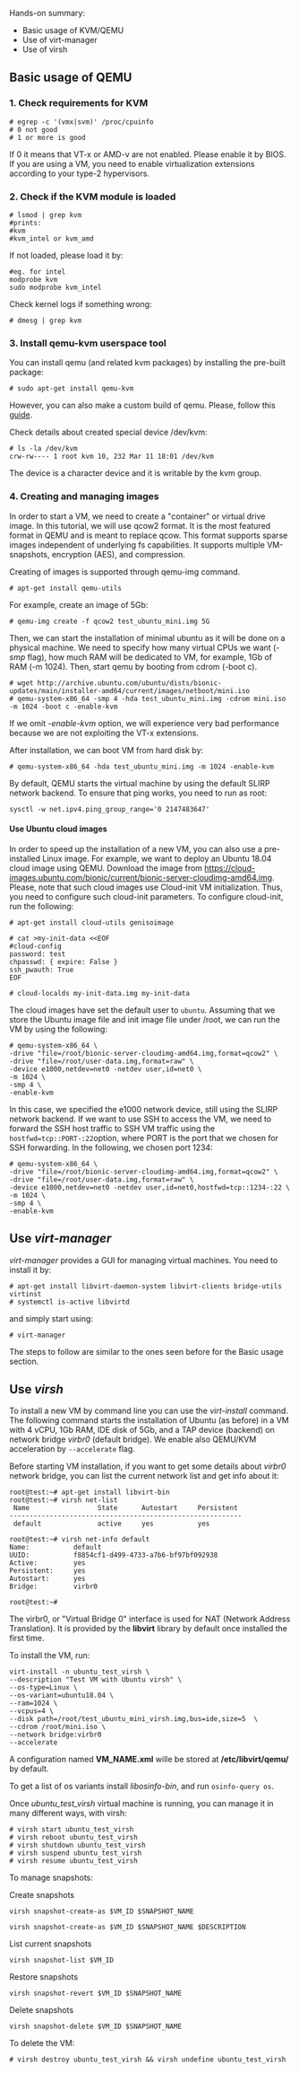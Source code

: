 Hands-on summary:

* Basic usage of KVM/QEMU
* Use of virt-manager
* Use of virsh

## Basic usage of QEMU

### 1. Check requirements for KVM

```
# egrep -c '(vmx|svm)' /proc/cpuinfo
# 0 not good
# 1 or more is good
```

If 0 it means that VT-x or AMD-v are not enabled.
Please enable it by BIOS. If you are using a VM, you need to enable virtualization extensions according to your type-2 hypervisors.

### 2. Check if the KVM module is loaded

```
# lsmod | grep kvm  
#prints:
#kvm
#kvm_intel or kvm_amd
```
If not loaded, please load it by:

```
#eg. for intel
modprobe kvm  
sudo modprobe kvm_intel
```

Check kernel logs if something wrong:

```
# dmesg | grep kvm
```

### 3. Install qemu-kvm userspace tool

You can install qemu (and related kvm packages) by installing the pre-built package:
```
# sudo apt-get install qemu-kvm
```

However, you can also make a custom build of qemu. Please, follow this [guide](https://wiki.qemu.org/Hosts/Linux).

Check details about created special device /dev/kvm:

``` 
# ls -la /dev/kvm
crw-rw---- 1 root kvm 10, 232 Mar 11 18:01 /dev/kvm
```
The device is a character device and it is writable by the kvm group.

### 4. Creating and managing images

In order to start a VM, we need to create a "container" or virtual drive image. In this tutorial, we will use qcow2 format. It is the most featured format in QEMU and is meant to replace qcow. This format supports sparse images independent of underlying fs capabilities. It supports multiple VM-snapshots, encryption (AES), and compression. 

Creating of images is supported through qemu-img command.

```
# apt-get install qemu-utils
```


For example, create an image of 5Gb:

```
# qemu-img create -f qcow2 test_ubuntu_mini.img 5G
```

Then, we can start the installation of minimal ubuntu as it will be done on a physical machine. We need to specify
how many virtual CPUs we want (_-smp_ flag), how much RAM will be dedicated to VM, for example, 1Gb of RAM (-m 1024). Then, start qemu by booting from cdrom (-boot c).

```
# wget http://archive.ubuntu.com/ubuntu/dists/bionic-updates/main/installer-amd64/current/images/netboot/mini.iso
# qemu-system-x86_64 -smp 4 -hda test_ubuntu_mini.img -cdrom mini.iso -m 1024 -boot c -enable-kvm
```
If we omit _-enable-kvm_ option, we will experience very bad performance because we are not exploiting the VT-x extensions.

After installation, we can boot VM from hard disk by:

```
# qemu-system-x86_64 -hda test_ubuntu_mini.img -m 1024 -enable-kvm
```
By default, QEMU starts the virtual machine by using the default SLIRP network backend. To ensure that ping works, you need to run as root:

```
sysctl -w net.ipv4.ping_group_range='0 2147483647'
```

#### Use Ubuntu cloud images

In order to speed up the installation of a new VM, you can also use a pre-installed Linux image.
For example, we want to deploy an Ubuntu 18.04 cloud image using QEMU.
Download the image from https://cloud-images.ubuntu.com/bionic/current/bionic-server-cloudimg-amd64.img.
Please, note that such cloud images use Cloud-init VM initialization. Thus, you need to configure such cloud-init parameters.
To configure cloud-init, run the following:

```
# apt-get install cloud-utils genisoimage

# cat >my-init-data <<EOF
#cloud-config
password: test
chpasswd: { expire: False }
ssh_pwauth: True
EOF

# cloud-localds my-init-data.img my-init-data
```

The cloud images have set the default user to ``ubuntu``.
Assuming that we store the Ubuntu image file and init image file under /root, we can run the VM by using the following:

```
# qemu-system-x86_64 \
-drive "file=/root/bionic-server-cloudimg-amd64.img,format=qcow2" \
-drive "file=/root/user-data.img,format=raw" \
-device e1000,netdev=net0 -netdev user,id=net0 \
-m 1024 \
-smp 4 \
-enable-kvm
```

In this case, we specified the e1000 network device, still using the SLIRP network backend. If we want to use SSH to access the VM, we need to forward the SSH host traffic to SSH VM traffic using the ``hostfwd=tcp::PORT-:22``option, where PORT is the port that we chosen for SSH forwarding. In the following, we chosen port 1234:

```
# qemu-system-x86_64 \
-drive "file=/root/bionic-server-cloudimg-amd64.img,format=qcow2" \
-drive "file=/root/user-data.img,format=raw" \
-device e1000,netdev=net0 -netdev user,id=net0,hostfwd=tcp::1234-:22 \
-m 1024 \
-smp 4 \
-enable-kvm
```

## Use _virt-manager_

_virt-manager_ provides a GUI for managing virtual machines. You need to install it by:

```
# apt-get install libvirt-daemon-system libvirt-clients bridge-utils virtinst
# systemctl is-active libvirtd
```
and simply start using:

```
# virt-manager
```
The steps to follow are similar to the ones seen before for the Basic usage section.

## Use _virsh_

To install a new VM by command line you can use the _virt-install_ command. The following command starts the installation of Ubuntu (as before) in a VM with 4 vCPU, 1Gb RAM, IDE disk of 5Gb, and a TAP device (backend) on network bridge _virbr0_ (default bridge). We enable also QEMU/KVM acceleration by ``--accelerate`` flag.

Before starting VM installation, if you want to get some details about _virbr0_ network bridge, you can list the current network list and get info about it:
```
root@test:~# apt-get install libvirt-bin
root@test:~# virsh net-list
 Name                 State      Autostart     Persistent
----------------------------------------------------------
 default              active     yes           yes

root@test:~# virsh net-info default
Name:           default
UUID:           f8854cf1-d499-4733-a7b6-bf97bf092938
Active:         yes
Persistent:     yes
Autostart:      yes
Bridge:         virbr0

root@test:~#
```
The virbr0, or "Virtual Bridge 0" interface is used for NAT (Network Address Translation). It is provided by the **libvirt** library by default once installed the first time.


To install the VM, run:

```
virt-install -n ubuntu_test_virsh \
--description "Test VM with Ubuntu virsh" \
--os-type=Linux \
--os-variant=ubuntu18.04 \
--ram=1024 \
--vcpus=4 \
--disk path=/root/test_ubuntu_mini_virsh.img,bus=ide,size=5  \
--cdrom /root/mini.iso \
--network bridge:virbr0
--accelerate	
```

A configuration named __VM_NAME.xml__ wille be stored at __/etc/libvirt/qemu/__ by default.

To get a list of os variants install _libosinfo-bin_, and run ``osinfo-query os``.

Once _ubuntu_test_virsh_ virtual machine is running, you can manage it in many different ways, with virsh:

```
# virsh start ubuntu_test_virsh
# virsh reboot ubuntu_test_virsh
# virsh shutdown ubuntu_test_virsh
# virsh suspend ubuntu_test_virsh
# virsh resume ubuntu_test_virsh
```

To manage snapshots:

Create snapshots
```
virsh snapshot-create-as $VM_ID $SNAPSHOT_NAME
```
```
virsh snapshot-create-as $VM_ID $SNAPSHOT_NAME $DESCRIPTION
```
List current snapshots
```
virsh snapshot-list $VM_ID
```
Restore snapshots
```
virsh snapshot-revert $VM_ID $SNAPSHOT_NAME
```
Delete snapshots
```
virsh snapshot-delete $VM_ID $SNAPSHOT_NAME
```


To delete the VM:
```
# virsh destroy ubuntu_test_virsh && virsh undefine ubuntu_test_virsh
```





